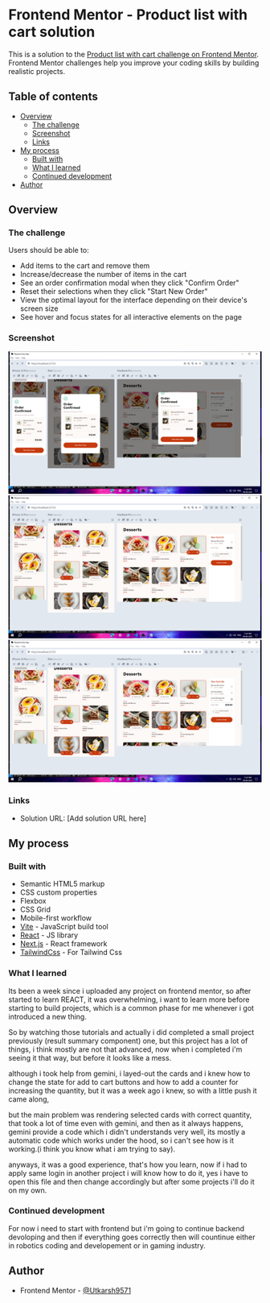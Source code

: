 # Frontend Mentor - Product list with cart solution

This is a solution to the [Product list with cart challenge on Frontend Mentor](https://www.frontendmentor.io/challenges/product-list-with-cart-5MmqLVAp_d). Frontend Mentor challenges help you improve your coding skills by building realistic projects. 

## Table of contents

- [Overview](#overview)
  - [The challenge](#the-challenge)
  - [Screenshot](#screenshot)
  - [Links](#links)
- [My process](#my-process)
  - [Built with](#built-with)
  - [What I learned](#what-i-learned)
  - [Continued development](#continued-development)
- [Author](#author)

## Overview

### The challenge

Users should be able to:

- Add items to the cart and remove them
- Increase/decrease the number of items in the cart
- See an order confirmation modal when they click "Confirm Order"
- Reset their selections when they click "Start New Order"
- View the optimal layout for the interface depending on their device's screen size
- See hover and focus states for all interactive elements on the page

### Screenshot

![](./src/assets/Screenshot%20(405).png)
![](./src/assets/Screenshot%20(406).png)
![](./src/assets/Screenshot%20(407).png)

### Links

- Solution URL: [Add solution URL here]

## My process

### Built with

- Semantic HTML5 markup
- CSS custom properties
- Flexbox
- CSS Grid
- Mobile-first workflow
- [Vite](https://vite.dev/) - JavaScript build tool
- [React](https://reactjs.org/) - JS library
- [Next.js](https://nextjs.org/) - React framework
- [TailwindCss](https://tailwindcss.com/) - For Tailwind Css


### What I learned

Its been a week since i uploaded any project on frontend mentor, so after started to learn REACT, it was overwhelming, i want to learn more before starting to build projects, which is a common phase for me whenever i got introduced a new thing.

So by watching those tutorials and actually i did completed a small project previously (result summary component) one, but this project has a lot of things, i think mostly are not that advanced, now when i completed i'm seeing it that way, but before it looks like a mess.

although i took help from gemini, i layed-out the cards and i knew how to change the state for add to cart buttons and how to add a counter for increasing the quantity, but it was a week ago i knew, so with a little push it came along,

but the main problem was rendering selected cards with correct quantity, that took a lot of time even with gemini, and then as it always happens, gemini provide a code which i didn't understands very well, its mostly a automatic code which works under the hood, so i can't see how is it working.(i think you know what i am trying to say).

anyways, it was a good experience, that's how you learn, now if i had to apply same login in another project i will know how to do it, yes i have to open this file and then change accordingly but after some projects i'll do it on my own.

### Continued development

For now i need to start with frontend but i'm going to continue backend devoloping and then if everything goes correctly then will countinue either in robotics coding and developement or in gaming industry.

## Author

- Frontend Mentor - [@Utkarsh9571](https://www.frontendmentor.io/profile/Utkarsh9571)